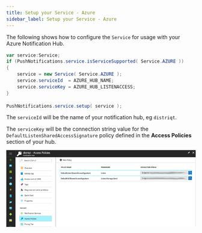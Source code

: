 ```yaml
---
title: Setup your Service - Azure
sidebar_label: Setup your Service - Azure
---
```



The following shows how to configure the `Service` for usage with your Azure Notification Hub.


```actionscript
var service:Service;
if (PushNotifications.service.isServiceSupported( Service.AZURE ))
{
	service = new Service( Service.AZURE );
	service.serviceId  = AZURE_HUB_NAME;
	service.serviceKey = AZURE_HUB_LISTENACCESS;
}

PushNotifications.service.setup( service );
```


The `serviceId` will be the name of your notification hub, eg `distriqt`.

The `serviceKey` will be the connection string value for the `DefaultListenSharedAccessSignature` 
policy defined in the **Access Policies** section of your hub.

![](images/azure_servicevalues.png)


